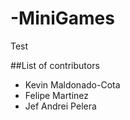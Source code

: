 # -MiniGames
Test

##List of contributors
- Kevin Maldonado-Cota
- Felipe Martinez
- Jef Andrei Pelera